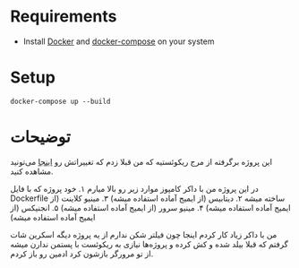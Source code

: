 # Requirements

* Install [Docker](https://docs.docker.com/engine/install/debian/)
  and [docker-compose](https://docs.docker.com/compose/install/) on your system


# Setup

```
docker-compose up --build
```

# توضیحات

این پروژه برگرفته از مرج ریکوئستیه که من قبلا زدم که تغییراتش رو [اینجا](https://github.com/MahtaFetrat/Time-Series-Analysis-Tool/pull/6/files) می‌تونید مشاهده کنید.

در این پروژه من با داکر کامپوز موارد زیر رو بالا میارم
۱. خود پروژه که با فایل Dockerfile ساخته میشه
۲. دیتابیس (از ایمیج آماده استفاده میشه)
۳. مینیو کلاینت (از ایمیج آماده استفاده میشه)
۴. مینیو سرور (از ایمیج آماده استفاده میشه)
۵. انجنیکس (از ایمیج آماده استفاده میشه)

من با داکر زیاد کار کردم اینجا چون فیلتر شکن ندارم از یه پروژه دیگه اسکرین شات گرفتم که قبلا بیلد شده و کش کرده و پروژه‌ها نیازی به ریکوئست با پستمن ندارن میشه از تو مرورگر بازشون کرد ادمین رو باز کردم.
